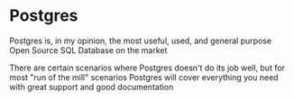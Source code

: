 # Postgres
Postgres is, in my opinion, the most useful, used, and general purpose Open Source SQL Database on the market

There are certain scenarios where Postgres doesn't do its job well, but for most "run of the mill" scenarios Postgres will cover everything you need with great support and good documentation

